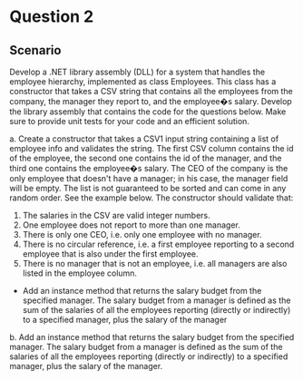 # Question 2
## Scenario
Develop a .NET library assembly (DLL) for a system that handles the employee hierarchy, implemented as class Employees. This class has a constructor that takes a CSV string that contains all the employees from the company, the manager they report to, and the employee�s salary. Develop the library assembly that contains the code for the questions below. Make sure to provide unit tests for your code and an efficient solution.

a. Create a constructor that takes a CSV1 input string containing a list of employee info and validates the string. The first CSV column contains the id of the employee, the second one contains the id of the manager, and the third one contains the employee�s salary. The CEO of the company is the only employee that doesn't have a manager; in his case, the manager field will be empty. The list is not guaranteed to be sorted and can come in any random order. See the example below.
The constructor should validate that:
1. The salaries in the CSV are valid integer numbers.
2. One employee does not report to more than one manager.
3. There is only one CEO, i.e. only one employee with no manager.
4. There is no circular reference, i.e. a first employee reporting to a second employee that is also under
the first employee.
5. There is no manager that is not an employee, i.e. all managers are also listed in the employee column.
- Add an instance method that returns the salary budget from the specified manager. The salary budget
from a manager is defined as the sum of the salaries of all the employees reporting (directly or indirectly) to a specified manager, plus the salary of the manager

b.	Add an instance method that returns the salary budget from the specified manager. The salary budget from a manager is defined as the sum of the salaries of all the employees reporting (directly or indirectly) to a specified manager, plus the salary of the manager. 







